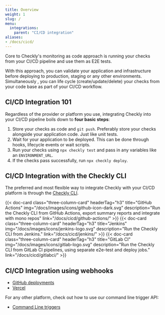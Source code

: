 ```yaml
---
title: Overview
weight: 1
slug: /
menu:
  integrations:
    parent: "CI/CD integration"
aliases:
- /docs/cicd/
---
```


Core to Checkly's monitoring as code approach is running your checks from your CI/CD pipeline and use them as E2E tests.

With this approach, you can validate your application and infrastructure before deploying to production, staging or any other environments.
Simultaneously , you can life cycle (create/update/delete) your checks from your code base as part of your CI/CD workflow.

## CI/CD Integration 101

Regardless of the provider or platform you use, integrating Checkly into your CI/CD pipeline boils down to **four basic steps**:

1. Store your checks as code and `git push`. Preferably store your checks alongside your application code. Just like unit tests.
2. Wait for your application to be deployed. This can be done through hooks, lifecycle events or wait scripts.
3. Run your checks using `npx checkly test` and pass in any variables like an `ENVIRONMENT_URL`.
4. If the checks pass successfully, run `npx checkly deploy`.


## CI/CD Integration with the Checkly CLI

The preferred and most flexible way to integrate Checkly with your CI/CD platform is through the [Checkly CLI](/docs/cli).

<div class="cards-list">
{{< doc-card
	class="three-column-card"
	headerTag="h3"
	title="GitHub Actions"
	img="/docs/images/icons/github-icon-dark.svg"
	description="Run the Checkly CLI from GitHub Actions, export summary reports and integrate with mono repos"
	link="/docs/cicd/github-actions/"
>}}
{{< doc-card
	class="three-column-card"
    headerTag="h3"
    title="Jenkins"
    img="/docs/images/icons/jenkins-logo.svg"
    description="Run the Checkly CLI from Jenkins."
    link="/docs/cicd/jenkins/"
>}}
{{< doc-card
	class="three-column-card"
    headerTag="h3"
    title="GitLab CI"
    img="/docs/images/icons/gitlab-logo.svg"
    description="Run the Checkly CLI from GitLab CI pipelines, using separate e2e-test and deploy jobs."
    link="/docs/cicd/gitlabci/"
>}}
</div>


## CI/CD Integration using webhooks

- [GitHub deployments](/docs/cicd/github/)
- [Vercel](/docs/cicd/vercel/)

For any other platform, check out how to use our command line trigger API:

- [Command Line triggers](/docs/cicd/triggers/)
